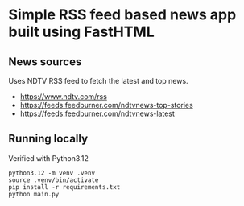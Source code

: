 # Simple RSS feed based news app built using FastHTML

## News sources
Uses NDTV RSS feed to fetch the latest and top news.

* https://www.ndtv.com/rss
* https://feeds.feedburner.com/ndtvnews-top-stories
* https://feeds.feedburner.com/ndtvnews-latest


## Running locally
Verified with Python3.12

```
python3.12 -m venv .venv
source .venv/bin/activate
pip install -r requirements.txt
python main.py
```
